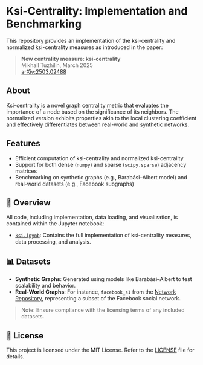 # Ksi-Centrality: Implementation and Benchmarking

This repository provides an implementation of the ksi-centrality and normalized ksi-centrality measures as introduced in the paper:

> **New centrality measure: ksi-centrality**  
> Mikhail Tuzhilin, March 2025  
> [arXiv:2503.02488](https://arxiv.org/abs/2503.02488)

## About

Ksi-centrality is a novel graph centrality metric that evaluates the importance of a node based on the significance of its neighbors. The normalized version exhibits properties akin to the local clustering coefficient and effectively differentiates between real-world and synthetic networks.

## Features

- Efficient computation of ksi-centrality and normalized ksi-centrality
- Support for both dense (`numpy`) and sparse (`scipy.sparse`) adjacency matrices
- Benchmarking on synthetic graphs (e.g., Barabási–Albert model) and real-world datasets (e.g., Facebook subgraphs)

## 📄 Overview

All code, including implementation, data loading, and visualization, is contained within the Jupyter notebook:

- [`ksi.ipynb`](ksi.ipynb): Contains the full implementation of ksi-centrality measures, data processing, and analysis.

## 📊 Datasets

- **Synthetic Graphs**: Generated using models like Barabási–Albert to test scalability and behavior.
- **Real-World Graphs**: For instance, `facebook_s1` from the [Network Repository](https://networks.skewed.de/net/facebook_organizations), representing a subset of the Facebook social network.

> Note: Ensure compliance with the licensing terms of any included datasets.

## 📝 License

This project is licensed under the MIT License. Refer to the [LICENSE](LICENSE) file for details.
